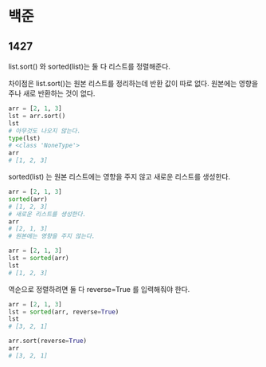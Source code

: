 # 백준

## 1427

list.sort() 와 sorted(list)는 둘 다 리스트를 정렬해준다.

차이점은 list.sort()는 원본 리스트를 정리하는데 반환 값이 따로 없다. 원본에는 영향을 주나 새로 반환하는 것이 없다.

```python
arr = [2, 1, 3]
lst = arr.sort()
lst
# 아무것도 나오지 않는다.
type(lst)
# <class 'NoneType'>
arr
# [1, 2, 3]
```



sorted(list) 는 원본 리스트에는 영향을 주지 않고 새로운 리스트를 생성한다.

```python
arr = [2, 1, 3]
sorted(arr)
# [1, 2, 3]
# 새로운 리스트를 생성한다.
arr
# [2, 1, 3]
# 원본에는 영향을 주지 않는다.
```

```python
arr = [2, 1, 3]
lst = sorted(arr)
lst
# [1, 2, 3]
```



역순으로 정렬하려면 둘 다 reverse=True 를 입력해줘야 한다.

```python
arr = [2, 1, 3]
lst = sorted(arr, reverse=True)
lst
# [3, 2, 1]

arr.sort(reverse=True)
arr
# [3, 2, 1]
```

